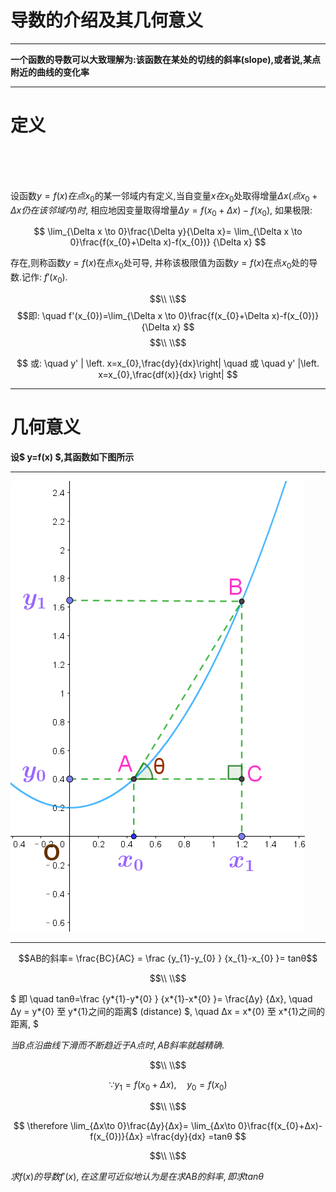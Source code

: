 # 导数的介绍及其几何意义

<hr>

**一个函数的导数可以大致理解为:该函数在某处的切线的斜率(slope),或者说,某点附近的曲线的变化率**

<hr>  
    
# 定义
  
<br><br><br>

设函数$y=f(x)在点x_{0}$的某一邻域内有定义,当自变量$x在x_{0}$处取得增量$\Delta x(点 x_{0}+\Delta x仍在该邻域内)时,$ 相应地因变量取得增量$\Delta y=f(x_{0}+\Delta x)-f(x_{0}),$
如果极限:

$$
\lim_{\Delta x \to 0}\frac{\Delta y}{\Delta x}= \lim_{\Delta x \to 0}\frac{f(x_{0}+\Delta x)-f(x_{0})}
{\Delta x}
$$

存在,则称函数$y=f(x)$在点$x_{0}$处可导, 并称该极限值为函数$y=f(x)$在点$x_{0}$处的导数.记作: $f'(x_{0}).$

$$\\ \\$$
$$即: \quad f'(x_{0})=\lim_{\Delta x \to 0}\frac{f(x_{0}+\Delta x)-f(x_{0})}{\Delta x} $$
$$\\ \\$$

$$
或: \quad y' | \left.  x=x_{0},\frac{dy}{dx}\right| \quad 或 \quad
y' |\left. x=x_{0},\frac{df(x)}{dx} \right|
$$

<hr>

# 几何意义

**设$ y=f(x) $,其函数如下图所示**

<hr>

![](../assets/003.png)

<hr>

$$AB的斜率= \frac{BC}{AC} = \frac {y_{1}-y_{0} } {x_{1}-x_{0} }= tanθ$$

$$\\ \\$$

$ 即 \quad tanθ=\frac {y*{1}-y*{0} } {x*{1}-x*{0} }= \frac{Δy} {Δx}, \quad Δy = y*{0} 至 y*{1}之间的距离$ (distance) $, \quad Δx = x*{0} 至 x*{1}之间的距离, $

$当B点沿曲线下滑而不断趋近于A点时,AB斜率就越精确.$

$$\\ \\$$

$$
\because y_{1}=f(x_{0}+Δx),\quad y_{0}=f(x_{0})
$$

$$\\ \\$$

$$
\therefore
\lim_{Δx\to 0}\frac{Δy}{Δx}=
\lim_{Δx\to 0}\frac{f(x_{0}+Δx)-f(x_{0})}{Δx}
=\frac{dy}{dx}
=tanθ
$$

$$\\ \\$$

$求f(x)的导数f'(x),在这里可近似地认为是在求AB的斜率,即求tanθ$
